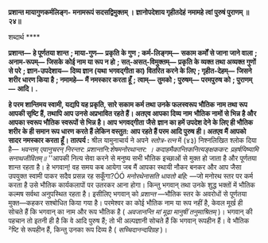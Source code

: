 **प्रशान्त मायागुणकर्मलिङ्ग-** **मनामरूपं सदसद्विमुक्तम् ।** **ज्ञानोपदेशाय गृहीतदेहं** **नमामहे त्वां पुरुषं पुराणम् ॥ २४॥** 

शब्दार्थ **** 

**प्रशान्त—** **हे पूर्णतया शान्त** **; माया-गुण—** **प्रकृति के गुण** **; कर्म-लिङ्गम्—** **सकाम कर्मों से जाना जाने वाला** **; अनाम-रूपम्—** **जिसके** **कोई नाम या रूप न हो** **; सत्-असत्-विमुक्तम्—** **प्रकृति के व्यक्त तथा अव्यक्त गुणों से परे** **; ज्ञान-उपदेशाय—** **दिव्य ज्ञान (यथा** **भगवद्गीता का) वितरित करने के लिए** **; गृहीत-देहम्—** **जिसने शरीर धारण किया है** **; नमामहे—** **मैं नमस्कार करता हूँ** **; त्वाम्—** **तुमको** **; पुरुषम्—** **परमपुरुष को** **; पुराणम्—** **आदि।** **.** 

**हे परम शान्तिमय स्वामी, यद्यपि यह प्रकृति, सारे सकाम कर्म तथा उनके फलस्वरूप भौतिक** **नाम तथा रूप आपकी सृष्टि हैं, तथापि आप उनसे अप्रभावित रहते हैं। अतएव आपका दिव्य नाम** **भौतिक नामों से भिन्न है और आपका स्वरूप भौतिक स्वरूपों से भिन्न है। आप** **भगवद्गीता** **जैसे** **ज्ञान का हमें उपदेश देने के लिए ही भौतिक शरीर के ही समान रूप धारण करते हैं लेकिन वस्तुत:** **आप रहते हैं परम आदि पुरुष ही। अतएव मैं आपको सादर नमस्कार करता हूँ।** **तात्पर्य :** श्रील यामुनाचार्य ने अपने *स्तोत्र-रत्न* में (४३) निश्नलिखित श्लोक दिया है— *भवन्तम् एवानुचरन् निरन्तर:* *प्रशान्तनि:शेषमनोरथान्तर: ।* *कदाहमैकान्तिकनित्यङ्क्षककर:* *प्रहर्षयिष्यामि सनाथजीवितम्॥* ''आपकी नित्य सेवा करने से मनुष्य सभी भौतिक इच्छाओं से मुक्त हो जाता है और पूर्णतया शान्त रहता है। हे भगवान्! वह समय कब आयेगा जब मैं आपका स्थायी नौकर बनकर और आप जैसा उपयुक्त स्वामी पाकर सदैव प्रसन्न रह सकूँगा?ÓÓ *मनोरथेनासति धावतो बहि:* —जो मनोरथ स्तर पर कर्म करता है उसे भौतिक कार्यकलापों पर उतरकर आना होगा। किन्तु भगवान् तथा उनके शुद्ध भक्तों में भौतिक कल्मष सर्वथा अनुपस्थित रहता है। इसीलिए भगवान् को *प्रशान्त* —भौतिक स्तर के अवरोधों से पूर्णतया मुक्त—कहकर सश्बोधित किया गया है। परमेश्वर का कोई भौतिक नाम या रूप नहीं है, केवल मूर्ख ही सोचते हैं कि भगवान् का नाम और रूप भौतिक है ( *अवजानन्ति मां मूढा मानुषीं तनुमाश्रितम्* )। भगवान् की पहचान तो इतनी ही है कि वे आदि पुरुष हैं; तो भी अल्पज्ञानी सोचते हैं कि भगवान् रूपहीन हैं। वे भौतिक ²ष्टि से रूपहीन हैं, किन्तु उनका रूप दिव्य है ( *सच्चिदानन्दविग्रह* )।  